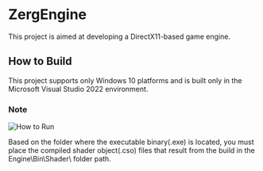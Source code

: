# ZergEngine
This project is aimed at developing a DirectX11-based game engine.

## How to Build
This project supports only Windows 10 platforms and is built only in the Microsoft Visual Studio 2022 environment.

### Note
![How to Run](DXGameDev\Images\help1.png)

Based on the folder where the executable binary(.exe) is located, you must place the compiled shader object(.cso) files that result from the build in the Engine\Bin\Shader\ folder path.
